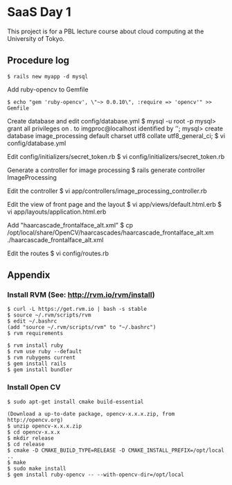 # SaaS Day 1
This project is for a PBL lecture course about cloud computing at the University of Tokyo.


## Procedure log
    $ rails new myapp -d mysql
Add ruby-opencv to Gemfile

    $ echo "gem 'ruby-opencv', \"~> 0.0.10\", :require => 'opencv'" >> Gemfile

Create database and edit config/database.yml
    $ mysql -u root -p
    mysql> grant all privileges on *.* to imgproc@localhost identified by ’<SPECPASS>';
    mysql> create database image_processing default charset utf8 collate utf8_general_ci;
    $ vi config/database.yml

Edit config/initializers/secret_token.rb
    $ vi config/initializers/secret_token.rb

Generate a controller for image processing
    $ rails generate controller ImageProcessing 

Edit the controller
    $ vi app/controllers/image_processing_controller.rb

Edit the view of front page and the layout
    $ vi app/views/default.html.erb
    $ vi app/layouts/application.html.erb

Add "haarcascade_frontalface_alt.xml"
    $ cp /opt/local/share/OpenCV/haarcascades/haarcascade_frontalface_alt.xm ./haarcascade_frontalface_alt.xml

Edit the routes
    $ vi config/routes.rb

## Appendix
### Install RVM (See: http://rvm.io/rvm/install)
    $ curl -L https://get.rvm.io | bash -s stable
    $ source ~/.rvm/scripts/rvm
    $ edit ~/.bashrc
    (add "source ~/.rvm/scripts/rvm" to "~/.bashrc")
    $ rvm requirements

    $ rvm install ruby
    $ rvm use ruby --default
    $ rvm rubygems current
    $ gem install rails
    $ gem install bundler

### Install Open CV
    $ sudo apt-get install cmake build-essential

    (Download a up-to-date package, opencv-x.x.x.zip, from http://opencv.org)
    $ unzip opencv-x.x.x.zip
    $ cd opencv-x.x.x
    $ mkdir release
    $ cd release
    $ cmake -D CMAKE_BUILD_TYPE=RELEASE -D CMAKE_INSTALL_PREFIX=/opt/local ..
    $ make
    $ sudo make install
    $ gem install ruby-opencv -- --with-opencv-dir=/opt/local

